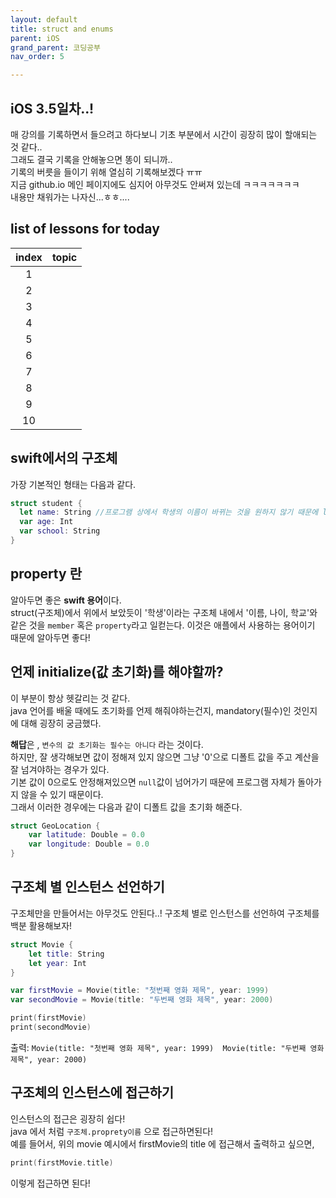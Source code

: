 ```yaml
---
layout: default
title: struct and enums 
parent: iOS
grand_parent: 코딩공부
nav_order: 5

---
```


## iOS 3.5일차..!  
매 강의를 기록하면서 들으려고 하다보니 기초 부분에서 시간이 굉장히 많이 할애되는 것 같다..  
그래도 결국 기록을 안해놓으면 똥이 되니까..  
기록의 버릇을 들이기 위해 열심히 기록해보겠다 ㅠㅠ  
지금 github.io 메인 페이지에도 심지어 아무것도 안써져 있는데 ㅋㅋㅋㅋㅋㅋㅋ  
내용만 채워가는 나자신...ㅎㅎ....  


## list of lessons for today  

| **index** | **topic** |  
| :----------: | :-----------------------: |
| 1 | [](#) |
| 2 | [](#) |
| 3 | [](#)|
| 4 | [](#)|
| 5 | [](#) |  
| 6 | [](#) |
| 7 | [](#)|
| 8 | [](#)|
| 9 | [](#) |  
| 10 | [](#)|

## swift에서의 구조체  
가장 기본적인 형태는 다음과 같다.  

```swift
struct student {
  let name: String //프로그램 상에서 학생의 이름이 바뀌는 것을 원하지 않기 때문에 let 을 통해 상수로 선언한다  
  var age: Int 
  var school: String
}
```

## property 란  
알아두면 좋은 **swift 용어**이다.  
struct(구조체)에서 위에서 보았듯이 '학생'이라는 구조체 내에서 '이름, 나이, 학교'와 같은 것을 `member` 혹은 `property`라고 일컫는다. 
이것은 애플에서 사용하는 용어이기 때문에 알아두면 좋다!  

## 언제 initialize(값 초기화)를 해야할까?  
이 부분이 항상 헷갈리는 것 같다.  
java 언어를 배울 때에도 초기화를 언제 해줘야하는건지, mandatory(필수)인 것인지에 대해 굉장히 궁금했다.  

**해답**은 , `변수의 값 초기화는 필수는 아니다` 라는 것이다.  
하지만, 잘 생각해보면 값이 정해져 있지 않으면 그냥 '0'으로 디폴트 값을 주고 계산을 잘 넘겨야하는 경우가 있다.  
기본 값이 0으로도 안정해져있으면 `null`값이 넘어가기 때문에 프로그램 자체가 돌아가지 않을 수 있기 때문이다.  
그래서 이러한 경우에는 다음과 같이 디폴트 값을 초기화 해준다.  

```swift 
struct GeoLocation {
    var latitude: Double = 0.0
    var longitude: Double = 0.0
}
```
  
  

## 구조체 별 인스턴스 선언하기  
구조체만을 만들어서는 아무것도 안된다..! 구조체 별로 인스턴스를 선언하여 구조체를 백분 활용해보자!  

```swift 
struct Movie {
    let title: String
    let year: Int
}

var firstMovie = Movie(title: "첫번째 영화 제목", year: 1999)
var secondMovie = Movie(title: "두번째 영화 제목", year: 2000)

print(firstMovie)
print(secondMovie)
``` 
  
출력: `Movie(title: "첫번째 영화 제목", year: 1999) 
Movie(title: "두번째 영화 제목", year: 2000)`
  
## 구조체의 인스턴스에 접근하기  
인스턴스의 접근은 굉장히 쉽다!   
java 에서 처럼 `구조체.proprety이름` 으로 접근하면된다!  
예를 들어서, 위의 movie 예시에서 firstMovie의 title 에 접근해서 출력하고 싶으면,  

```swift
print(firstMovie.title)
``` 
   
이렇게 접근하면 된다!  


